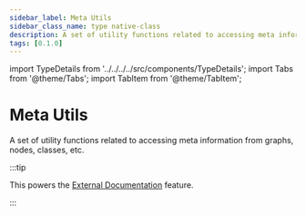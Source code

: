 ```yaml
---
sidebar_label: Meta Utils
sidebar_class_name: type native-class
description: A set of utility functions related to accessing meta information from graphs, nodes, classes, etc.
tags: [0.1.0]
---
```


import TypeDetails from '../../../../src/components/TypeDetails';
import Tabs from '@theme/Tabs';
import TabItem from '@theme/TabItem';

# Meta Utils

<TypeDetails icon="native-class" base="None" type="FNMetaUtils" typeExtra="" headerFile="NexusCoreEditor/Public/NMetaUtils.h" />

A set of utility functions related to accessing meta information from graphs, nodes, classes, etc.

:::tip

This powers the [External Documentation](../editor-enhancements/external-documentation.md) feature.

:::